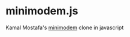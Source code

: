 # minimodem.js
Kamal Mostafa's [minimodem](https://github.com/kamalmostafa/minimodem) clone in javascript
